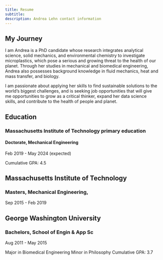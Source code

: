 ```yaml
---
title: Resume
subtitle: 
description: Andrea Lehn contact information 
---
```


## My Journey
I am Andrea is a PhD candidate whose research integrates analytical science, solid mechanics, and environmental chemistry to investigate microplastics, which pose a serious and growing threat to the health of our planet. Through her studies in mechanical and biomedical engineering, Andrea also possesses background knowledge in fluid mechanics, heat and mass transfer, and biology.

I am passionate about applying her skills to find sustainable
solutions to the world’s biggest challenges, and is seeking job opportunities that will give me opportunities to grow as a critical thinker, expand her data science skills, and contribute to the health of people and planet.

## Education
### Massachusetts Institute of Technology primary education
#### Doctorate, Mechanical Engineering
Feb 2019 - May 2024 (expected)

Cumulative GPA: 4.5

## Massachusetts Institute of Technology
### Masters, Mechanical Engineering,
Sep 2015 - Feb 2019

## George Washington University
### Bachelors, School of Engin & App Sc
Aug 2011 - May 2015

Major in Biomedical Engineering
Minor in Philosophy
Cumulative GPA: 3.7
